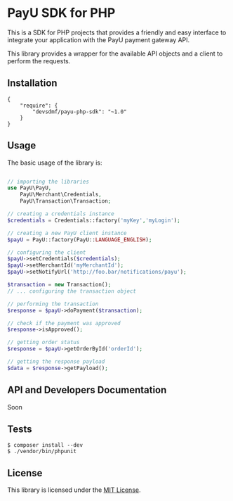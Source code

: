 # PayU SDK for PHP

This is a SDK for PHP projects that provides a friendly and easy interface to integrate your application with the PayU payment gateway API.

This library provides a wrapper for the available API objects and a client to perform the requests.

## Installation

```
{
    "require": {
        "devsdmf/payu-php-sdk": "~1.0"
    }
}
```

## Usage

The basic usage of the library is:

```php

// importing the libraries
use PayU\PayU,
    PayU\Merchant\Credentials,
    PayU\Transaction\Transaction;

// creating a credentials instance
$credentials = Credentials::factory('myKey','myLogin');

// creating a new PayU client instance
$payU = PayU::factory(PayU::LANGUAGE_ENGLISH);

// configuring the client
$payU->setCredentials($credentials);
$payU->setMerchantId('myMerchantId');
$payU->setNotifyUrl('http://foo.bar/notifications/payu');

$transaction = new Transaction();
// ... configuring the transaction object

// performing the transaction
$response = $payU->doPayment($transaction);

// check if the payment was approved
$response->isApproved();

// getting order status
$response = $payU->getOrderById('orderId');

// getting the response payload
$data = $response->getPayload();
```

## API and Developers Documentation

Soon

## Tests

```
$ composer install --dev
$ ./vendor/bin/phpunit
```

## License

This library is licensed under the [MIT License](LICENSE).
